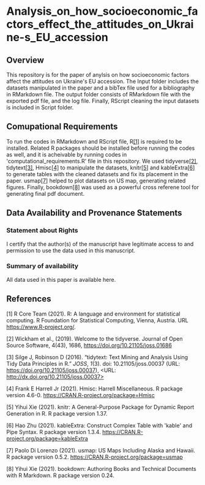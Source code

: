 # Analysis_on_how_socioeconomic_factors_effect_the_attitudes_on_Ukraine-s_EU_accession
## Overview
This repository is for the paper of anylsis on how socioeconomic factors affect the attitudes on Ukraine's EU accession. The Input folder includes the datasets manipulated in the paper and a bibTex file used for a bibliography in RMarkdown file. The output folder consists of RMarkdown file with the exported pdf file, and the log file. Finally, RScript cleaning the input datasets is included in Script folder.


## Comupational Requirements
To run the codes in RMarkdown and RScript file, R[[1]](#1) is required to be installed. Related R packages should be installed before running the codes as well, and it is acheivable by running codes in 'computational_requirements.R' file in this repository. We used tidyverse[[2]](#2), tidytext[[3]](#3), Hmisc[[4]](#4) to manipulate the datasets, knitr[[5]](#5) and kableExtra[[6]](#6) to generate tables with the cleaned datasets and fix its placement in the paper. usmap[[7]](#7) helped to plot datasets on US map, generating related figures. Finally, bookdown[[8]](#8) was used as a powerful cross referene tool for generating final pdf document. 

## Data Availability and Provenance Statements
### Statement about Rights
I certify that the author(s) of the manuscript have legitimate access to and permission to use the data used in this manuscript.

### Summary of availability
All data used in this paper is available here.

## References

<a id="1">[1]
  R Core Team (2021). R: A language and
  environment for statistical computing. R
  Foundation for Statistical Computing, Vienna,
  Austria. URL https://www.R-project.org/.
</a> 

<a id="2">[2]
  Wickham et al., (2019). Welcome to the
  tidyverse. Journal of Open Source Software,
  4(43), 1686,
  https://doi.org/10.21105/joss.01686
</a>

<a id="3">[3]
  Silge J, Robinson D (2016). “tidytext: Text Mining and
  Analysis Using Tidy Data Principles in R.” _JOSS_, *1*(3).
  doi: 10.21105/joss.00037 (URL:
  https://doi.org/10.21105/joss.00037), <URL:
  http://dx.doi.org/10.21105/joss.00037>
  </a>
  
 <a id="4">[4]
  Frank E Harrell Jr (2021). Hmisc: Harrell Miscellaneous. R
  package version 4.6-0.
  https://CRAN.R-project.org/package=Hmisc
  </a>
  
  
<a id ="5">[5]
  Yihui Xie (2021). knitr: A General-Purpose
  Package for Dynamic Report Generation in R. R
  package version 1.37.
  </a>
  
 <a id="6">[6]
  Hao Zhu (2021). kableExtra: Construct Complex
  Table with 'kable' and Pipe Syntax. R package
  version 1.3.4.
  https://CRAN.R-project.org/package=kableExtra
  </a>
  
  <a id="7">[7]
   Paolo Di Lorenzo (2021). usmap: US Maps
   Including Alaska and Hawaii. R package version
   0.5.2. https://CRAN.R-project.org/package=usmap
  </a>
  
  <a id="8">[8]
   Yihui Xie (2021). bookdown: Authoring Books and
   Technical Documents with R Markdown. R package
   version 0.24.
  </a>
  
 
